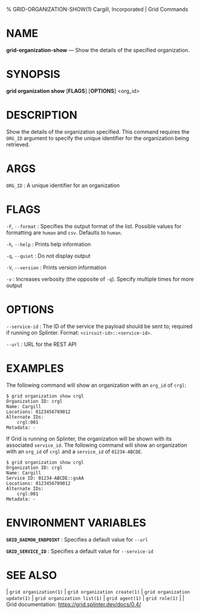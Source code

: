 % GRID-ORGANIZATION-SHOW(1) Cargill, Incorporated | Grid Commands

<!--
  Copyright 2022 Cargill Incorporated
  Licensed under Creative Commons Attribution 4.0 International License
  https://creativecommons.org/licenses/by/4.0/
-->

NAME
====

**grid-organization-show** — Show the details of the specified organization.

SYNOPSIS
========

**grid organization show** \[**FLAGS**\] \[**OPTIONS**\] <org_id>

DESCRIPTION
===========

Show the details of the organization specified. This command requires the
`ORG_ID` argument to specify the unique identifier for the organization being
retrieved.

ARGS
====

`ORG_ID`
: A unique identifier for an organization


FLAGS
=====

`-F`, `--format`
: Specifies the output format of the list. Possible values for formatting are
  `human` and `csv`. Defaults to `human`.

`-h`, `--help`
: Prints help information

`-q`, `--quiet`
: Do not display output

`-V`, `--version`
: Prints version information

`-v`
: Increases verbosity (the opposite of `-q`). Specify multiple times for more
  output

OPTIONS
=======

`--service-id`
: The ID of the service the payload should be sent to; required if running on
  Splinter. Format: `<circuit-id>::<service-id>`.

`--url`
: URL for the REST API

EXAMPLES
========

The following command will show an organization with an `org_id` of `crgl`:

```
$ grid organization show crgl
Organization ID: crgl
Name: Cargill
Locations: 0123456789012
Alternate IDs:
    crgl:001
Metadata: -
```

If Grid is running on Splinter, the organization will be shown with its
associated `service_id`. The following command will show an organization with an
`org_id` of `crgl` and a `service_id` of `01234-ABCDE`.

```
$ grid organization show crgl
Organization ID: crgl
Name: Cargill
Service ID: 01234-ABCDE::gsAA
Locations: 0123456789012
Alternate IDs:
    crgl:001
Metadata: -
```

ENVIRONMENT VARIABLES
=====================

**`GRID_DAEMON_ENDPOINT`**
: Specifies a default value for `--url`

**`GRID_SERVICE_ID`**
: Specifies a default value for `--service-id`

SEE ALSO
========

| `grid organization(1)`
| `grid organization create(1)`
| `grid organization update(1)`
| `grid organization list(1)`
| `grid agent(1)`
| `grid role(1)`
|
| Grid documentation: https://grid.splinter.dev/docs/0.4/
